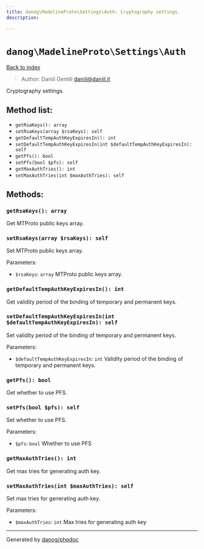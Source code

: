 ```yaml
---
title: danog\MadelineProto\Settings\Auth: Cryptography settings.
description: 

---
```

# `danog\MadelineProto\Settings\Auth`
[Back to index](../../../index.md)

> Author: Daniil Gentili <daniil@daniil.it>  
  

Cryptography settings.  




## Method list:
* `getRsaKeys(): array`
* `setRsaKeys(array $rsaKeys): self`
* `getDefaultTempAuthKeyExpiresIn(): int`
* `setDefaultTempAuthKeyExpiresIn(int $defaultTempAuthKeyExpiresIn): self`
* `getPfs(): bool`
* `setPfs(bool $pfs): self`
* `getMaxAuthTries(): int`
* `setMaxAuthTries(int $maxAuthTries): self`

## Methods:
### `getRsaKeys(): array`

Get MTProto public keys array.



### `setRsaKeys(array $rsaKeys): self`

Set MTProto public keys array.


Parameters:
* `$rsaKeys`: `array` MTProto public keys array.  



### `getDefaultTempAuthKeyExpiresIn(): int`

Get validity period of the binding of temporary and permanent keys.



### `setDefaultTempAuthKeyExpiresIn(int $defaultTempAuthKeyExpiresIn): self`

Set validity period of the binding of temporary and permanent keys.


Parameters:
* `$defaultTempAuthKeyExpiresIn`: `int` Validity period of the binding of temporary and permanent keys.  



### `getPfs(): bool`

Get whether to use PFS.



### `setPfs(bool $pfs): self`

Set whether to use PFS.


Parameters:
* `$pfs`: `bool` Whether to use PFS  



### `getMaxAuthTries(): int`

Get max tries for generating auth key.



### `setMaxAuthTries(int $maxAuthTries): self`

Set max tries for generating auth key.


Parameters:
* `$maxAuthTries`: `int` Max tries for generating auth key  



---
Generated by [danog/phpdoc](https://phpdoc.daniil.it)
